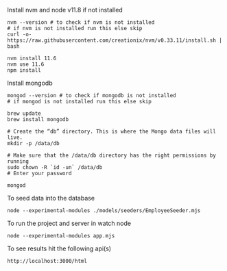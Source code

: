Install nvm and node v11.8 if not installed
```
nvm --version # to check if nvm is not installed
# if nvm is not installed run this else skip
curl -o- https://raw.githubusercontent.com/creationix/nvm/v0.33.11/install.sh | bash

nvm install 11.6
nvm use 11.6
npm install
```

Install mongodb
```
mongod --version # to check if mongodb is not installed
# if mongod is not installed run this else skip

brew update
brew install mongodb

# Create the “db” directory. This is where the Mongo data files will live. 
mkdir -p /data/db

# Make sure that the /data/db directory has the right permissions by running
sudo chown -R `id -un` /data/db
# Enter your password

mongod
```

To seed data into the database
```
node --experimental-modules ./models/seeders/EmployeeSeeder.mjs
```


To run the project and server in watch node <br>
```
node --experimental-modules app.mjs
```

To see results hit the following api(s) 
```
http://localhost:3000/html

```
